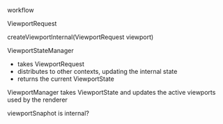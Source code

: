 workflow

ViewportRequest

createViewportInternal(ViewportRequest viewport)

ViewportStateManager 
* takes ViewportRequest
* distributes to other contexts, updating the internal state
* returns the current ViewportState

ViewportManager takes ViewportState and updates the active viewports used by the renderer


viewportSnaphot is internal?
